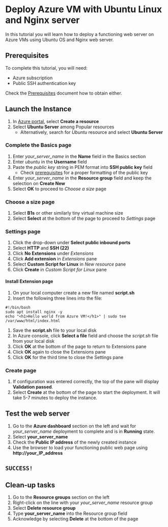 # Deploy Azure VM with Ubuntu Linux and Nginx server

In this tutorial you will learn how to deploy a functioning web server on Azure VMs using Ubuntu OS and Nginx web server.

## Prerequisites

To complete this tutorial, you will need:

- Azure subscription
- Public SSH authentication key

Check the [Prerequisites](/docs/prerequisites.md) document how to obtain either.

## Launch the Instance

1. In [Azure portal](https://portal.azure.com), select **Create a resource**
2. Select **Ubuntu Server** among Popular resources
    - Alternatively, search for *Ubuntu* resource and select **Ubuntu Server**

### Complete the Basics page

1. Enter *your_server_name* in the **Name** field in the Basics section
2. Enter *ubuntu* in the **Username** field
3. Paste the *public key* string in PEM format into **SSH public key** field
    - Check [prerequisites](/docs/prerequisites.md) for a proper formatting of the public key
4. Enter *your_server_name* in the **Resource group** field and keep the selection on **Create New**
5. Select **OK** to proceed to *Choose a size* page

### Choose a size page

1. Select **B1s** or other similarly tiny virtual machine size
2. Select **Select** at the bottom of the page to proceed to *Settings* page

### Settings page

1. Click the drop-down under **Select public inbound ports**
2. Select **HTTP** and **SSH (22)**
3. Click **No Extensions** under *Extensions*
4. Click **Add extension** in *Extensions* pane
5. Select **Custom Script for Linux** in *New resource* pane
6. Click **Create** in *Custom Script for Linux* pane

#### Install Extension page

1. On your local computer create a new file named **script.sh**
2. Insert the following three lines into the file: 
```
#!/bin/bash
sudo apt install nginx -y
echo "<h1>Hello world from Azure VM!</h1>" | sudo tee /var/www/html/index.html
```
1. Save the **script.sh** file to your local disk
2. In Azure console, click **Select a file** field and choose the *script.sh* file from your local disk
3. Click **OK** at the bottom of the page to return to Extensions pane
4. Click **OK** again to close the Extensions pane
5. Click **OK** for the third time to close the Settings pane

### Create page

1. If configuration was entered correctly, the top of the pane will display **Validation passed**.
2. Select **Create** at the bottom of the page to start the deployment. It will take 5-7 minutes to deploy the instance.

## Test the web server

1. Go to the **Azure dashboard** section on the left and wait for *your_server_name* deployment to complete and is in **Running** state.
2. Select **your_server_name**
3. Check the **Public IP address** of the newly created instance
4. Use the browser to load your functioning public web page using **http://your_IP_address**

## `SUCCESS!`

## Clean-up tasks

1. Go to the **Resource groups** section on the left
2. Right-click on the line with your *your_server_name* resource group
3. Select **Delete resource group**
4. Type **your_server_name** into the Resource group field
5. Acknowledge by selecting **Delete** at the bottom of the page